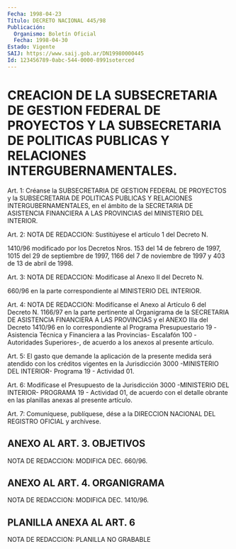 ```yaml
---
Fecha: 1998-04-23
Título: DECRETO NACIONAL 445/98
Publicación:
  Organismo: Boletín Oficial
  Fecha: 1998-04-30
Estado: Vigente
SAIJ: https://www.saij.gob.ar/DN19980000445
Id: 123456789-0abc-544-0000-8991soterced
---
```

# CREACION DE LA SUBSECRETARIA DE GESTION FEDERAL DE PROYECTOS Y LA SUBSECRETARIA DE POLITICAS PUBLICAS Y RELACIONES INTERGUBERNAMENTALES.

<a id="1"></a>
Art. 1:  Créanse  la  SUBSECRETARIA DE  GESTION  FEDERAL  DE PROYECTOS y la SUBSECRETARIA DE  POLITICAS  PUBLICAS  Y  RELACIONES INTERGUBERNAMENTALES,  en  el ámbito de la SECRETARIA DE ASISTENCIA FINANCIERA  A  LAS  PROVINCIAS  del  MINISTERIO  DEL   INTERIOR.

<a id="2"></a>
Art. 2:  NOTA DE REDACCION: Sustitúyese el artículo 1 del Decreto N.

1410/96 modificado por los Decretos Nros. 153 del 14 de febrero de 1997, 1015 del 29 de septiembre de 1997, 1166 del 7 de noviembre de 1997 y 403 de 13 de abril de 1998.

<a id="3"></a>
Art.  3: NOTA DE REDACCION: Modifícase al Anexo II del Decreto N.

660/96 en la parte correspondiente al MINISTERIO DEL INTERIOR.

<a id="4"></a>
Art.  4: NOTA DE REDACCION: Modifícanse el Anexo al Artículo 6 del Decreto N. 1166/97 en  la  parte   pertinente  al  Organigrama  de la  SECRETARIA  DE ASISTENCIA FINANCIERA  A LAS PROVINCIAS y el ANEXO IIIa del Decreto 1410/96  en  lo  correspondiente  al Programa Presupuestario  19 -Asistencia Técnica y Financiera a  las Provincias-  Escalafón 100 -Autoridades  Superiores-,  de  acuerdo a  los  anexos al presente artículo.

<a id="5"></a>
Art. 5: El gasto que demande la aplicación de la  presente medida será  atendido  con  los  créditos vigentes en la Jurisdicción 3000 -MINISTERIO DEL INTERIOR- Programa 19 - Actividad 01.

<a id="6"></a>
Art.  6: Modifícase  el  Presupuesto  de  la  Jurisdicción 3000 -MINISTERIO DEL INTERIOR- PROGRAMA  19  -  Actividad 01, de acuerdo con el detalle obrante en las planillas anexas al presente artículo.

<a id="7"></a>
Art. 7: Comuníquese, publíquese, dése a la DIRECCION NACIONAL  DEL REGISTRO  OFICIAL  y  archívese.

## ANEXO AL ART. 3. OBJETIVOS

<a id="1"></a>
NOTA DE REDACCION: MODIFICA DEC. 660/96.

## ANEXO AL ART. 4. ORGANIGRAMA

<a id="1"></a>
NOTA DE REDACCION: MODIFICA DEC. 1410/96.

## PLANILLA ANEXA AL ART. 6

<a id="1"></a>
NOTA DE REDACCION: PLANILLA NO GRABABLE